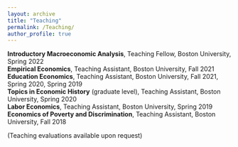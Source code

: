 ```yaml
---
layout: archive
title: "Teaching"
permalink: /Teaching/
author_profile: true
---
```


**Introductory Macroeconomic Analysis**, Teaching Fellow, Boston University, Spring 2022  
**Empirical Economics**, Teaching Assistant, Boston University, Fall 2021  
**Education Economics**, Teaching Assistant, Boston University, Fall 2021, Spring 2020, Spring 2019  
**Topics in Economic History** (graduate level), Teaching Assistant, Boston University, Spring 2020           
**Labor Economics**, Teaching Assistant, Boston University, Spring 2019      
**Economics of Poverty and Discrimination**, Teaching Assistant, Boston University, Fall 2018    

(Teaching evaluations available upon request)

